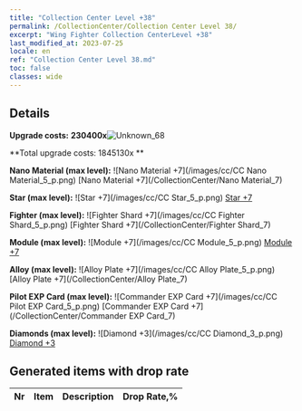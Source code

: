 ```yaml
---
title: "Collection Center Level +38"
permalink: /CollectionCenter/Collection Center Level 38/
excerpt: "Wing Fighter Collection CenterLevel +38"
last_modified_at: 2023-07-25
locale: en
ref: "Collection Center Level 38.md"
toc: false
classes: wide
---
```



## Details

 **Upgrade costs:** **230400x**![Unknown_68](/images/item/bh_img25_p.png)

 **Total upgrade costs: 1845130x **

 **Nano Material (max level):** ![Nano Material +7](/images/cc/CC Nano Material_5_p.png) [Nano Material +7](/CollectionCenter/Nano Material_7)

 **Star (max level):** ![Star +7](/images/cc/CC Star_5_p.png) [Star +7](/CollectionCenter/Star_7)

 **Fighter (max level):** ![Fighter Shard +7](/images/cc/CC Fighter Shard_5_p.png) [Fighter Shard +7](/CollectionCenter/Fighter Shard_7)

 **Module (max level):** ![Module +7](/images/cc/CC Module_5_p.png) [Module +7](/CollectionCenter/Module_7)

 **Alloy (max level):** ![Alloy Plate +7](/images/cc/CC Alloy Plate_5_p.png) [Alloy Plate +7](/CollectionCenter/Alloy Plate_7)

 **Pilot EXP Card (max level):** ![Commander EXP Card +7](/images/cc/CC Pilot EXP Card_5_p.png) [Commander EXP Card +7](/CollectionCenter/Commander EXP Card_7)

 **Diamonds (max level):** ![Diamond +3](/images/cc/CC Diamond_3_p.png) [Diamond +3](/CollectionCenter/Diamond_3)

## Generated items with drop rate

  |  Nr |     Item   |    Description   |  Drop Rate,% |
  |:----|:----------:|:-----------------|:-------------|

